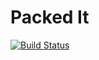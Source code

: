 Packed It
===

[![Build Status](https://travis-ci.org/stuartleyland/packed-it.svg?branch=master)](https://travis-ci.org/stuartleyland/packed-it)
